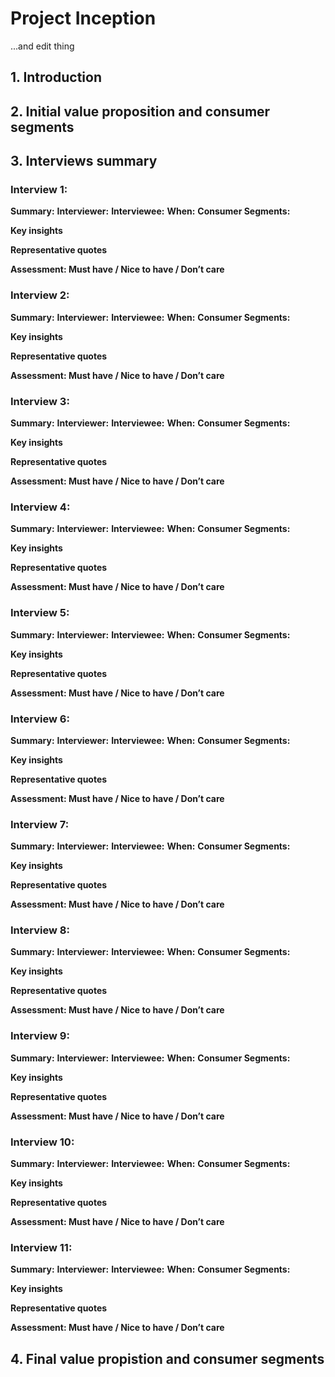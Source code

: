 # Project Inception 
...and edit thing 

## 1. Introduction

## 2. Initial value proposition and consumer segments

## 3. Interviews summary

### Interview 1:

**Summary:**
**Interviewer:**
**Interviewee:**
**When:** 
**Consumer Segments:**

**Key insights**

**Representative quotes**

**Assessment: Must have / Nice to have / Don’t care**

### Interview 2:

**Summary:**
**Interviewer:**
**Interviewee:**
**When:** 
**Consumer Segments:**

**Key insights**

**Representative quotes**

**Assessment: Must have / Nice to have / Don’t care**

### Interview 3:

**Summary:**
**Interviewer:**
**Interviewee:**
**When:** 
**Consumer Segments:**

**Key insights**

**Representative quotes**

**Assessment: Must have / Nice to have / Don’t care**

### Interview 4:

**Summary:**
**Interviewer:**
**Interviewee:**
**When:** 
**Consumer Segments:**

**Key insights**

**Representative quotes**

**Assessment: Must have / Nice to have / Don’t care**

### Interview 5:

**Summary:**
**Interviewer:**
**Interviewee:**
**When:** 
**Consumer Segments:**

**Key insights**

**Representative quotes**

**Assessment: Must have / Nice to have / Don’t care**

### Interview 6:

**Summary:**
**Interviewer:**
**Interviewee:**
**When:** 
**Consumer Segments:**

**Key insights**

**Representative quotes**

**Assessment: Must have / Nice to have / Don’t care**

### Interview 7:

**Summary:**
**Interviewer:**
**Interviewee:**
**When:** 
**Consumer Segments:**

**Key insights**

**Representative quotes**

**Assessment: Must have / Nice to have / Don’t care**

### Interview 8:

**Summary:**
**Interviewer:**
**Interviewee:**
**When:** 
**Consumer Segments:**

**Key insights**

**Representative quotes**

**Assessment: Must have / Nice to have / Don’t care**

### Interview 9:

**Summary:**
**Interviewer:**
**Interviewee:**
**When:** 
**Consumer Segments:**

**Key insights**

**Representative quotes**

**Assessment: Must have / Nice to have / Don’t care**

### Interview 10:

**Summary:**
**Interviewer:**
**Interviewee:**
**When:** 
**Consumer Segments:**

**Key insights**

**Representative quotes**

**Assessment: Must have / Nice to have / Don’t care**

### Interview 11:

**Summary:**
**Interviewer:**
**Interviewee:**
**When:** 
**Consumer Segments:**

**Key insights**

**Representative quotes**

**Assessment: Must have / Nice to have / Don’t care**


## 4. Final value propistion and consumer segments
